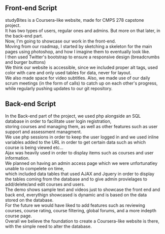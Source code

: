 ## Front-end Script
studyBites is a Coursera-like website, made for CMPS 278 capstone project. <br>
It has two types of users, regular ones and admins. But more on that later, in the back-end part. <br>
Now, I'm going to showcase our work in the front-end. <br>
Moving from our roadmap, I started by sketching a skeleton for the main pages using photoshop, and how I imagine them to eventually look like. <br>
I then used Twitter's bootstrap to ensure a responsive design (breadcrumbs and burger buttons) <br>
We think our website is accessible, since we included proper alt tags, used color with care and only used tables for data, never for layout. <br> We also made space for video subtitles.
Also, we made use of our daily scrum meetings (in the form of calls) to catch up on each other's progress, while regularly pushing updates to our git repository.

## Back-end Script
In the Back-end part of the project, we used php alongside an SQL database in order to facilitate user login registration, <br>
storing courses and managing them, as well as other features such as user support and assessment managment. <br>
We use php sessions in order to keep the user logged in and we used inline variables added to the URL in order to get certain data
such as which course is being viewed etc... <br>
Ajax was heavily used in order to display items such as courses and user information. <br>
We planned on having an admin access page which we were unfortunatley unable to compelete on time, <br>
which included data tables that used AJAX and Jquery in order to display the tables coming from the database and to give admin provielages to add/delete/and edit courses and users. <br>
The demo shows sample text and videos just to showcase the front end and back end, everythign showcased is dynamic and is based on the data stored on the database. <br>
For the future we would have liked to add features such as reviewing courses, course rating, course filtering, global forums, and a more indepth course page. <br>
Overall we believe the foundation to create a Coursera-like website is there, with the simple need to alter the database.
